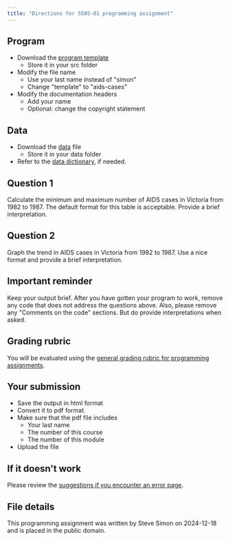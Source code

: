 ```yaml
---
title: "Directions for 5505-01 programming assignment"
---
```


## Program

-   Download the [program template][refp1]
    -   Store it in your src folder
-   Modify the file name
    -   Use your last name instead of "simon"
    -   Change "template" to "aids-cases"
-   Modify the documentation headers
    -   Add your name
    -   Optional: change the copyright statement
    
[refp1]: https://github.com/pmean/classes/blob/master/introduction-to-r/01/src/simon-5505-01-template.qmd

## Data

-   Download the [data][refp2] file
    -   Store it in your data folder
-   Refer to the [data dictionary][refp3], if needed.

[refp2]: https://github.com/pmean/data/blob/main/files/aids-cases.csv
[refp3]: https://github.com/pmean/data/blob/main/files/aids-cases.yaml

## Question 1

Calculate the minimum and maximum number of AIDS cases in Victoria from 1982 to
1987. The default format for this table is acceptable. Provide a brief 
interpretation.

## Question 2

Graph the trend in AIDS cases in Victoria from 1982 to 1987. Use a nice format
and provide a brief interpretation.

## Important reminder

Keep your output brief. After you have gotten your program to work, remove any code that does not address the questions above. Also, please remove any "Comments on the code" sections. But do provide interpretations when asked.

## Grading rubric

You will be evaluated using the [general grading rubric for programming assignments][refp4].

[refp4]: https://github.com/pmean/classes/blob/master/general/general-grading-rubric.md

## Your submission

-   Save the output in html format
-   Convert it to pdf format.
-   Make sure that the pdf file includes
    -   Your last name
    -   The number of this course
    -   The number of this module
-   Upload the file

## If it doesn't work

Please review the [suggestions if you encounter an error page][refp5].

[refp5]: https://github.com/pmean/classes/blob/master/general/suggestions-if-you-encounter-an-error.md

## File details

This programming assignment was written by Steve Simon on 2024-12-18 and is 
placed in the public domain.

